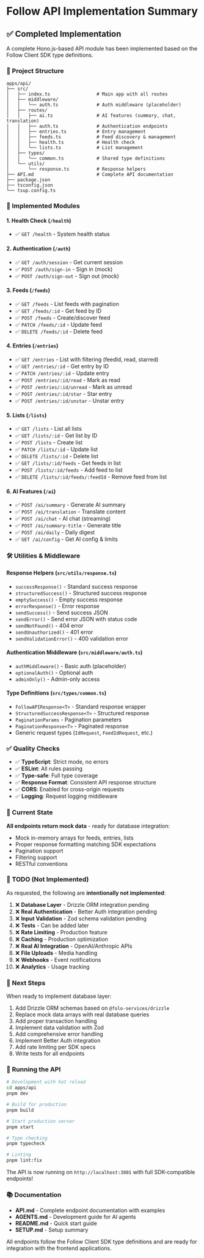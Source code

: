 # Follow API Implementation Summary

## ✅ Completed Implementation

A complete Hono.js-based API module has been implemented based on the Follow Client SDK type definitions.

### 📁 Project Structure

```
apps/api/
├── src/
│   ├── index.ts                 # Main app with all routes
│   ├── middleware/
│   │   └── auth.ts              # Auth middleware (placeholder)
│   ├── routes/
│   │   ├── ai.ts                # AI features (summary, chat, translation)
│   │   ├── auth.ts              # Authentication endpoints
│   │   ├── entries.ts           # Entry management
│   │   ├── feeds.ts             # Feed discovery & management
│   │   ├── health.ts            # Health check
│   │   └── lists.ts             # List management
│   ├── types/
│   │   └── common.ts            # Shared type definitions
│   └── utils/
│       └── response.ts          # Response helpers
├── API.md                       # Complete API documentation
├── package.json
├── tsconfig.json
└── tsup.config.ts
```

### 🚀 Implemented Modules

#### 1. **Health Check** (`/health`)

- ✅ `GET /health` - System health status

#### 2. **Authentication** (`/auth`)

- ✅ `GET /auth/session` - Get current session
- ✅ `POST /auth/sign-in` - Sign in (mock)
- ✅ `POST /auth/sign-out` - Sign out (mock)

#### 3. **Feeds** (`/feeds`)

- ✅ `GET /feeds` - List feeds with pagination
- ✅ `GET /feeds/:id` - Get feed by ID
- ✅ `POST /feeds` - Create/discover feed
- ✅ `PATCH /feeds/:id` - Update feed
- ✅ `DELETE /feeds/:id` - Delete feed

#### 4. **Entries** (`/entries`)

- ✅ `GET /entries` - List with filtering (feedId, read, starred)
- ✅ `GET /entries/:id` - Get entry by ID
- ✅ `PATCH /entries/:id` - Update entry
- ✅ `POST /entries/:id/read` - Mark as read
- ✅ `POST /entries/:id/unread` - Mark as unread
- ✅ `POST /entries/:id/star` - Star entry
- ✅ `POST /entries/:id/unstar` - Unstar entry

#### 5. **Lists** (`/lists`)

- ✅ `GET /lists` - List all lists
- ✅ `GET /lists/:id` - Get list by ID
- ✅ `POST /lists` - Create list
- ✅ `PATCH /lists/:id` - Update list
- ✅ `DELETE /lists/:id` - Delete list
- ✅ `GET /lists/:id/feeds` - Get feeds in list
- ✅ `POST /lists/:id/feeds` - Add feed to list
- ✅ `DELETE /lists/:id/feeds/:feedId` - Remove feed from list

#### 6. **AI Features** (`/ai`)

- ✅ `POST /ai/summary` - Generate AI summary
- ✅ `POST /ai/translation` - Translate content
- ✅ `POST /ai/chat` - AI chat (streaming)
- ✅ `POST /ai/summary-title` - Generate title
- ✅ `POST /ai/daily` - Daily digest
- ✅ `GET /ai/config` - Get AI config & limits

### 🛠️ Utilities & Middleware

#### Response Helpers (`src/utils/response.ts`)

- `successResponse()` - Standard success response
- `structuredSuccess()` - Structured success response
- `emptySuccess()` - Empty success response
- `errorResponse()` - Error response
- `sendSuccess()` - Send success JSON
- `sendError()` - Send error JSON with status code
- `sendNotFound()` - 404 error
- `sendUnauthorized()` - 401 error
- `sendValidationError()` - 400 validation error

#### Authentication Middleware (`src/middleware/auth.ts`)

- `authMiddleware()` - Basic auth (placeholder)
- `optionalAuth()` - Optional auth
- `adminOnly()` - Admin-only access

#### Type Definitions (`src/types/common.ts`)

- `FollowAPIResponse<T>` - Standard response wrapper
- `StructuredSuccessResponse<T>` - Structured response
- `PaginationParams` - Pagination parameters
- `PaginationResponse<T>` - Paginated response
- Generic request types (`IdRequest`, `FeedIdRequest`, etc.)

### ✅ Quality Checks

- ✅ **TypeScript**: Strict mode, no errors
- ✅ **ESLint**: All rules passing
- ✅ **Type-safe**: Full type coverage
- ✅ **Response Format**: Consistent API response structure
- ✅ **CORS**: Enabled for cross-origin requests
- ✅ **Logging**: Request logging middleware

### 📝 Current State

**All endpoints return mock data** - ready for database integration:

- Mock in-memory arrays for feeds, entries, lists
- Proper response formatting matching SDK expectations
- Pagination support
- Filtering support
- RESTful conventions

### 🚧 TODO (Not Implemented)

As requested, the following are **intentionally not implemented**:

1. ❌ **Database Layer** - Drizzle ORM integration pending
2. ❌ **Real Authentication** - Better Auth integration pending
3. ❌ **Input Validation** - Zod schema validation pending
4. ❌ **Tests** - Can be added later
5. ❌ **Rate Limiting** - Production feature
6. ❌ **Caching** - Production optimization
7. ❌ **Real AI Integration** - OpenAI/Anthropic APIs
8. ❌ **File Uploads** - Media handling
9. ❌ **Webhooks** - Event notifications
10. ❌ **Analytics** - Usage tracking

### 🎯 Next Steps

When ready to implement database layer:

1. Add Drizzle ORM schemas based on `@folo-services/drizzle`
2. Replace mock data arrays with real database queries
3. Add proper transaction handling
4. Implement data validation with Zod
5. Add comprehensive error handling
6. Implement Better Auth integration
7. Add rate limiting per SDK specs
8. Write tests for all endpoints

### 🚀 Running the API

```bash
# Development with hot reload
cd apps/api
pnpm dev

# Build for production
pnpm build

# Start production server
pnpm start

# Type checking
pnpm typecheck

# Linting
pnpm lint:fix
```

The API is now running on `http://localhost:3001` with full SDK-compatible endpoints!

### 📚 Documentation

- **API.md** - Complete endpoint documentation with examples
- **AGENTS.md** - Development guide for AI agents
- **README.md** - Quick start guide
- **SETUP.md** - Setup summary

All endpoints follow the Follow Client SDK type definitions and are ready for integration with the frontend applications.

